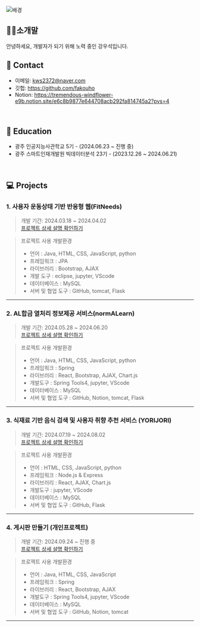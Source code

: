 ![배경](https://github.com/user-attachments/assets/22108180-7584-4733-9c25-c785502de381)


## 👩‍💻소개말
 안녕하세요, 개발자가 되기 위해 노력 중인 강우석입니다.
</br>

## :pushpin: Contact
- 이메일: kws2372@naver.com
- 깃헙: https://github.com/fakouho
- Notion: https://tremendous-windflower-e9b.notion.site/e6c8b9877e644708acb292fa814745a2?pvs=4
</br>

## 🛫 Education
- 광주 인공지능사관학교 5기 - (2024.06.23 ~ 진행 중)
- 광주 스마트인재개발원 빅데이터분석 23기 - (2023.12.26 ~ 2024.06.21)
</br>

## 💻 Projects
### 1. 사용자 운동상태 기반 반응형 웹(FitNeeds)
>개발 기간: 2024.03.18 ~ 2024.04.02  
>[프로젝트 상세 설명 확인하기](https://github.com/fakouho/FitNeeds/tree/main)

> 프로젝트 사용 개발환경
>- 언어 : Java, HTML, CSS, JavaScript, python
>- 프레임워크 : JPA
>- 라이브러리 : Bootstrap, AJAX
>- 개발 도구 : eclipse, jupyter, VScode
>- 데이터베이스 : MySQL
>- 서버 및 협업 도구 : GitHub, tomcat, Flask
>  
---
### 2. AL합금 열처리 정보제공 서비스(normALearn)
>개발 기간: 2024.05.28 ~ 2024.06.20  
>[프로젝트 상세 설명 확인하기](https://github.com/fakouho/normALearn)

> 프로젝트 사용 개발환경
>- 언어 : Java, HTML, CSS, JavaScript, python
>- 프레임워크 : Spring
>- 라이브러리 : React, Bootstrap, AJAX, Chart.js
>- 개발도구 : Spring Tools4, jupyter, VScode
>- 데이터베이스 : MySQL
>- 서버 및 협업 도구 : GitHub, Notion, tomcat, Flask
>  
---
### 3. 식재료 기반 음식 검색 및 사용자 취향 추천 서비스 (YORIJORI) 
>개발 기간: 2024.07.19 ~ 2024.08.02  
>[프로젝트 상세 설명 확인하기](https://github.com/fakouho/yorijori)

> 프로젝트 사용 개발환경
>- 언어 : HTML, CSS, JavaScript, python
>- 프레임워크 : Node.js & Express  
>- 라이브러리 : React, AJAX, Chart.js
>- 개발도구 : jupyter, VScode
>- 데이터베이스 : MySQL
>- 서버 및 협업 도구 : GitHub, Flask
>  
---
### 4. 게시판 만들기 (개인프로젝트)
>개발 기간: 2024.09.24 ~ 진행 중  
>[프로젝트 상세 설명 확인하기](https://github.com/fakouho/board)

> 프로젝트 사용 개발환경
>- 언어 : Java, HTML, CSS, JavaScript
>- 프레임워크 : Spring
>- 라이브러리 : React, Bootstrap, AJAX
>- 개발도구 : Spring Tools4, jupyter, VScode
>- 데이터베이스 : MySQL
>- 서버 및 협업 도구 : GitHub, Notion, tomcat
>  
---
